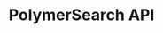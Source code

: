 ---
title: PolymerSearch API
favicon: favicon.ico

# language_tabs: # must be one of https://git.io/vQNgJ
  # - shell
  # - ruby
  # - python
  # - javascript

meta:
  - name: description
    content: PolymerSearch public API documentation
  - name: keywords
    content: PolymerSearch,API,Documentation


toc_footers:
  - <a href='https://app.polymersearch.com'>Sign Up for a Developer Key</a>
  - <a href='https://polymersearch.com'>PolymerSearch Website</a>

includes:
  - introduction
  - authentication
  - datasets
  - tasks
  - views
  - errors
  - ratelimiting
  - changelog

search: true
code_clipboard: true
---